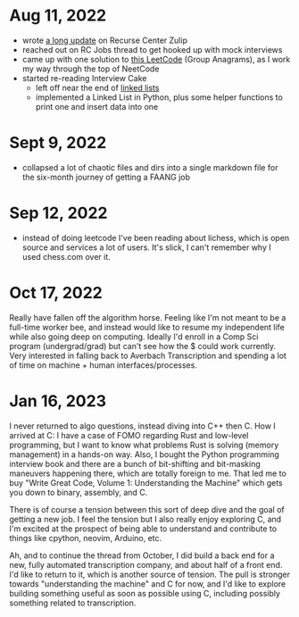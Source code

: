 # Aug 11, 2022
- wrote [a long update](https://recurse.zulipchat.com/#narrow/stream/27333-alumni-checkins/topic/Zev.20Averbach) on Recurse Center Zulip
- reached out on RC Jobs thread to get hooked up with mock interviews
- came up with one solution to [this LeetCode](https://leetcode.com/problems/group-anagrams/) (Group Anagrams), as I work my way through the top of NeetCode
- started re-reading Interview Cake
  - left off near the end of [linked lists](https://www.interviewcake.com/article/python3/data-structures-coding-interview?course=fc1&section=algorithmic-thinking#linked-lists)
  - implemented a Linked List in Python, plus some helper functions to print one and insert data into one

# Sept 9, 2022
- collapsed a lot of chaotic files and dirs into a single markdown file for the six-month journey of getting a FAANG job

# Sep 12, 2022
- instead of doing leetcode I've been reading about lichess, which is open source and services a lot of users. It's slick, I can't remember why I used chess.com over it.

# Oct 17, 2022
Really have fallen off the algorithm horse. Feeling like I'm not meant to be a full-time worker bee, and instead would like to resume my independent life while also going deep on computing. Ideally I'd enroll in a Comp Sci program (undergrad/grad) but can't see how the $ could work currently. Very interested in falling back to Averbach Transcription and spending a lot of time on machine + human interfaces/processes. 

# Jan 16, 2023
I never returned to algo questions, instead diving into C++ then C. How I arrived at C: I have a case of FOMO regarding Rust and low-level programming, but I want to know what problems Rust is solving (memory management) in a hands-on way. Also, I bought the Python programming interview book and there are a bunch of bit-shifting and bit-masking maneuvers happening there, which are totally foreign to me. That led me to buy "Write Great Code, Volume 1: Understanding the Machine" which gets you down to binary, assembly, and C.

There is of course a tension between this sort of deep dive and the goal of getting a new job. I feel the tension but I also really enjoy exploring C, and I'm excited at the prospect of being able to understand and contribute to things like cpython, neovim, Arduino, etc.

Ah, and to continue the thread from October, I did build a back end for a new, fully automated transcription company, and about half of a front end. I'd like to return to it, which is another source of tension. The pull is stronger towards "understanding the machine" and C for now, and I'd like to explore building something useful as soon as possible using C, including possibly something related to transcription.
